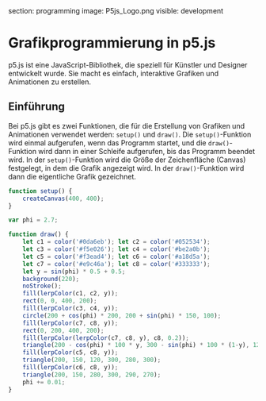 <div class='meta'>
section: programming
image: P5js_Logo.png
visible: development
</div>

# Grafikprogrammierung in p5.js

<p class='abstract'>
p5.js ist eine JavaScript-Bibliothek, die speziell für Künstler und Designer entwickelt wurde. Sie macht es einfach, interaktive Grafiken und Animationen zu erstellen.
</p>

## Einführung

Bei p5.js gibt es zwei Funktionen, die für die Erstellung von Grafiken und Animationen verwendet werden: `setup()` und `draw()`. Die `setup()`-Funktion wird einmal aufgerufen, wenn das Programm startet, und die `draw()`-Funktion wird dann in einer Schleife aufgerufen, bis das Programm beendet wird. In der `setup()`-Funktion wird die Größe der Zeichenfläche (Canvas) festgelegt, in dem die Grafik angezeigt wird. In der `draw()`-Funktion wird dann die eigentliche Grafik gezeichnet.

```javascript
function setup() {
    createCanvas(400, 400);
}

var phi = 2.7;

function draw() {
    let c1 = color('#0da6eb'); let c2 = color('#052534');
    let c3 = color('#f5e026'); let c4 = color('#be2a0b');
    let c5 = color('#f3ead4'); let c6 = color('#a18d5a');
    let c7 = color('#e9c46a'); let c8 = color('#333333');
    let y = sin(phi) * 0.5 + 0.5;
    background(220);
    noStroke();
    fill(lerpColor(c1, c2, y));
    rect(0, 0, 400, 200);
    fill(lerpColor(c3, c4, y));
    circle(200 + cos(phi) * 200, 200 + sin(phi) * 150, 100);
    fill(lerpColor(c7, c8, y));
    rect(0, 200, 400, 200);
    fill(lerpColor(lerpColor(c7, c8, y), c8, 0.2));
    triangle(200 - cos(phi) * 100 * y, 300 - sin(phi) * 100 * (1-y), 120, 300, 280, 300);
    fill(lerpColor(c5, c8, y));
    triangle(200, 150, 120, 300, 280, 300);
    fill(lerpColor(c6, c8, y));
    triangle(200, 150, 280, 300, 290, 270);
    phi += 0.01;
}
```
